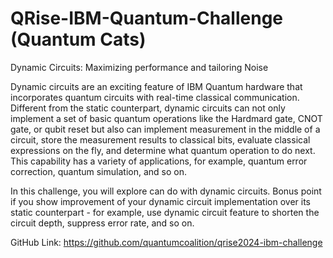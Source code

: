 # QRise-IBM-Quantum-Challenge (Quantum Cats)
Dynamic Circuits: Maximizing performance and tailoring Noise



Dynamic circuits are an exciting feature of IBM Quantum hardware that incorporates quantum circuits with real-time classical communication. Different from the static counterpart, dynamic circuits can not only implement a set of basic quantum operations like the Hardmard gate, CNOT gate, or qubit reset but also can implement measurement in the middle of a circuit, store the measurement results to classical bits, evaluate classical expressions on the fly, and determine what quantum operation to do next. This capability has a variety of applications, for example, quantum error correction, quantum simulation, and so on. 

In this challenge, you will explore can do with dynamic circuits. Bonus point if you show improvement of your dynamic circuit implementation over its static counterpart - for example, use dynamic circuit feature to shorten the circuit depth, suppress error rate, and so on.

GitHub Link: https://github.com/quantumcoalition/qrise2024-ibm-challenge
